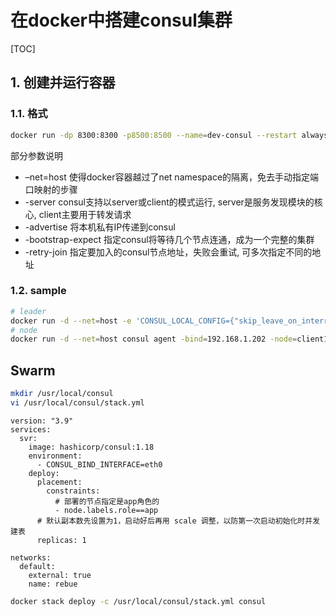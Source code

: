 # 在docker中搭建consul集群

[TOC]

## 1. 创建并运行容器

### 1.1. 格式

```sh
docker run -dp 8300:8300 -p8500:8500 --name=dev-consul --restart always -e CONSUL_BIND_INTERFACE=eth0 hashicorp/consul:1.18
```

部分参数说明

- –net=host
 使得docker容器越过了net namespace的隔离，免去手动指定端口映射的步骤
- -server
 consul支持以server或client的模式运行, server是服务发现模块的核心, client主要用于转发请求
- -advertise
 将本机私有IP传递到consul
- -bootstrap-expect
 指定consul将等待几个节点连通，成为一个完整的集群
- -retry-join
 指定要加入的consul节点地址，失败会重试, 可多次指定不同的地址

### 1.2. sample

```sh
# leader
docker run -d --net=host -e 'CONSUL_LOCAL_CONFIG={"skip_leave_on_interrupt": true}' consul agent -server -bind=192.168.1.201 -node=server1 -bootstrap-expect 1 -client 0.0.0.0 -ui
# node
docker run -d --net=host consul agent -bind=192.168.1.202 -node=client1 -retry-join=192.168.1.201
```

## Swarm

```sh
mkdir /usr/local/consul
vi /usr/local/consul/stack.yml
```

```yaml{.line-numbers}
version: "3.9"
services:
  svr:
    image: hashicorp/consul:1.18
    environment:
      - CONSUL_BIND_INTERFACE=eth0
    deploy:
      placement:
        constraints:
          # 部署的节点指定是app角色的
          - node.labels.role==app
      # 默认副本数先设置为1，启动好后再用 scale 调整，以防第一次启动初始化时并发建表
      replicas: 1

networks:
  default:
    external: true
    name: rebue
```

```sh
docker stack deploy -c /usr/local/consul/stack.yml consul
```

